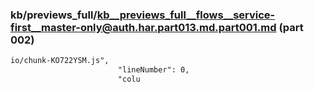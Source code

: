 ### kb/previews_full/kb__previews_full__flows__service-first__master-only@auth.har.part013.md.part001.md (part 002)

```md
io/chunk-KO722YSM.js",
                        "lineNumber": 0,
                        "colu
```

```
